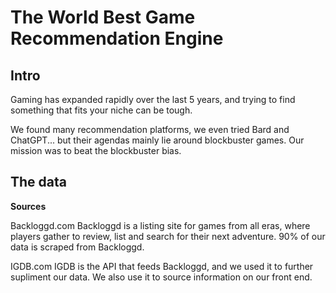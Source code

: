# The World Best Game Recommendation Engine

## Intro
Gaming has expanded rapidly over the last 5 years, and trying to find something that fits your niche can be tough. 

We found many recommendation platforms, we even tried Bard and ChatGPT... but their agendas mainly lie around blockbuster games. Our mission was to beat the blockbuster bias. 

## The data
**Sources**

Backloggd.com
Backloggd is a listing site for games from all eras, where players gather to review, list and search for their next adventure. 90% of our data is scraped from Backloggd. 

IGDB.com 
IGDB is the API that feeds Backloggd, and we used it to further supliment our data. We also use it to source information on our front end. 

